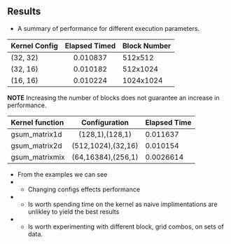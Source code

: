 ## Results

- A summary of performance for different execution parameters.

| Kernel Config | Elapsed Timed | Block Number|
|:--------------|:-------------:|:------------|
|   (32, 32)    |   0.010837    |   512x512   |
|   (32, 16)    |   0.010182    |   512x1024  |
|   (16, 16)    |   0.010224    |  1024x1024  |

**NOTE** Increasing the number of blocks does not guarantee an increase in performance.

| Kernel function |     Configuration   | Elapsed Time |
|:----------------|:-------------------:|:-------------|
|  gsum\_matrix1d |    (128,1),(128,1)  |   0.011637   |
|  gsum\_matrix2d |  (512,1024),(32,16) |   0.010154   |
| gsum\_matrixmix |  (64,16384),(256,1) |  0.0026614   |

- From the examples we can see
- - Changing configs effects performance
- - Is worth spending time on the kernel as naive implimentations are unlikley to yield the best results
- - Is worth experimenting with different block, grid combos, on sets of data.
